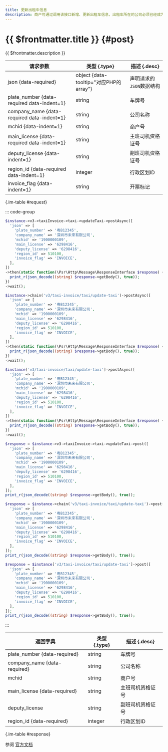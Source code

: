 ```yaml
---
title: 更新出租车信息
description: 商户可通过调用该接口新增、更新出租车信息，出租车所在的公司必须已经成为服务商的特约商户，否则新增失败
---
```


# {{ $frontmatter.title }} {#post}

{{ $frontmatter.description }}

| 请求参数 | 类型 {.type} | 描述 {.desc}
| --- | --- | ---
| json {data-required} | object {data-tooltip="对应PHP的array"} | 声明请求的`JSON`数据结构
| plate_number {data-required data-indent=1} | string | 车牌号
| company_name {data-required data-indent=1} | string | 公司名称
| mchid {data-indent=1} | string | 商户号
| main_license {data-required data-indent=1} | string | 主班司机资格证号
| deputy_license {data-indent=1} | string | 副班司机资格证号
| region_id {data-required data-indent=1} | integer | 行政区划ID
| invoice_flag {data-indent=1} | string | 开票标记

{.im-table #request}

::: code-group

```php [异步纯链式]
$instance->v3->taxiInvoice->taxi->updateTaxi->postAsync([
  'json' => [
    'plate_number' => '粤B12345',
    'company_name' => '深圳市未来有限公司',
    'mchid' => '1900000109',
    'main_license' => '6298416',
    'deputy_license' => '6298416',
    'region_id' => 510100,
    'invoice_flag' => 'INVOICE',
  ],
])
->then(static function(\Psr\Http\Message\ResponseInterface $response) {
  print_r(json_decode((string) $response->getBody(), true));
})
->wait();
```

```php [异步声明式]
$instance->chain('v3/taxi-invoice/taxi/update-taxi')->postAsync([
  'json' => [
    'plate_number' => '粤B12345',
    'company_name' => '深圳市未来有限公司',
    'mchid' => '1900000109',
    'main_license' => '6298416',
    'deputy_license' => '6298416',
    'region_id' => 510100,
    'invoice_flag' => 'INVOICE',
  ],
])
->then(static function(\Psr\Http\Message\ResponseInterface $response) {
  print_r(json_decode((string) $response->getBody(), true));
})
->wait();
```

```php [异步属性式]
$instance['v3/taxi-invoice/taxi/update-taxi']->postAsync([
  'json' => [
    'plate_number' => '粤B12345',
    'company_name' => '深圳市未来有限公司',
    'mchid' => '1900000109',
    'main_license' => '6298416',
    'deputy_license' => '6298416',
    'region_id' => 510100,
    'invoice_flag' => 'INVOICE',
  ],
])
->then(static function(\Psr\Http\Message\ResponseInterface $response) {
  print_r(json_decode((string) $response->getBody(), true));
})
->wait();
```

```php [同步纯链式]
$response = $instance->v3->taxiInvoice->taxi->updateTaxi->post([
  'json' => [
    'plate_number' => '粤B12345',
    'company_name' => '深圳市未来有限公司',
    'mchid' => '1900000109',
    'main_license' => '6298416',
    'deputy_license' => '6298416',
    'region_id' => 510100,
    'invoice_flag' => 'INVOICE',
  ],
]);
print_r(json_decode((string) $response->getBody(), true));
```

```php [同步声明式]
$response = $instance->chain('v3/taxi-invoice/taxi/update-taxi')->post([
  'json' => [
    'plate_number' => '粤B12345',
    'company_name' => '深圳市未来有限公司',
    'mchid' => '1900000109',
    'main_license' => '6298416',
    'deputy_license' => '6298416',
    'region_id' => 510100,
    'invoice_flag' => 'INVOICE',
  ],
]);
print_r(json_decode((string) $response->getBody(), true));
```

```php [同步属性式]
$response = $instance['v3/taxi-invoice/taxi/update-taxi']->post([
  'json' => [
    'plate_number' => '粤B12345',
    'company_name' => '深圳市未来有限公司',
    'mchid' => '1900000109',
    'main_license' => '6298416',
    'deputy_license' => '6298416',
    'region_id' => 510100,
    'invoice_flag' => 'INVOICE',
  ],
]);
print_r(json_decode((string) $response->getBody(), true));
```

:::

| 返回字典 | 类型 {.type} | 描述 {.desc}
| --- | --- | ---
| plate_number {data-required}| string | 车牌号
| company_name {data-required}| string | 公司名称
| mchid | string | 商户号
| main_license {data-required}| string | 主班司机资格证号
| deputy_license | string | 副班司机资格证号
| region_id {data-required}| integer | 行政区划ID

{.im-table #response}

参阅 [官方文档](https://pay.weixin.qq.com/docs/partner/apis/taxi-fapiao/taxi/update-taxi.html)
